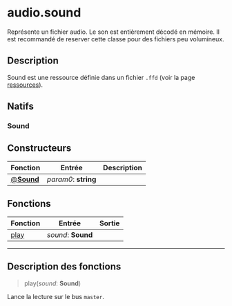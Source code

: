 # audio.sound

Représente un fichier audio.
Le son est entièrement décodé en mémoire.
Il est recommandé de reserver cette classe pour des fichiers peu volumineux.
## Description
Sound est une ressource définie dans un fichier `.ffd` (voir la page [ressources](/resources#Sound)).

## Natifs
### Sound
## Constructeurs
|Fonction|Entrée|Description|
|-|-|-|
|[@**Sound**](#ctor_0)| *param0*: **string**||
## Fonctions
|Fonction|Entrée|Sortie|
|-|-|-|
|[play](#func_0)|*sound*: **Sound**||


***
## Description des fonctions

<a id="func_0"></a>
> play(*sound*: **Sound**)

Lance la lecture sur le bus `master`.

